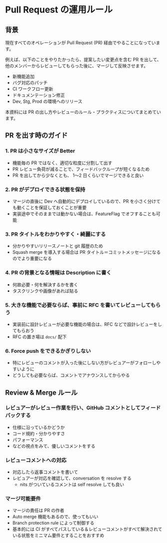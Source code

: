 # Pull Request の運用ルール

## 背景

現在すべてのオペレーションが Pull Request (PR) 経由でやることになっています。

例えば、以下のことをやりたかったら、提案したい変更点を含む PR を出して、他のメンバーからレビューしてもらった後に、マージして反映させます。

- 新機能追加
- バグ対応のパッチ
- CI ワークフロー更新
- ドキュメンテーション修正
- Dev, Stg, Prod の環境へのリリース

本資料には PR の出し方やレビューのルール・プラクティスについてまとめています。

## PR を出す時のガイド

### 1. PR は小さなサイズが Better

- 機能毎の PR ではなく、適切な粒度に分割して出す
- PR レビュー負荷が減ることで、フィードバックループが短くなるため
- PR を出してから少なくとも、 1〜2 日くらいでマージできると良い

### 2. PR がデプロイできる状態を保持

- マージの直後に Dev へ自動的にデプロイしているので、PR を小さく分けても動くことを保証しておくことが重要
- 実装途中でそのままでは動かない場合は、FeatureFlag でオフすることも可能

### 3. PR タイトルをわかりやすく・綺麗にする

- 分かりやすいリリースノートと git 履歴のため
- Squash merge を導入する場合は PR タイトル＝コミットメッセージになるのでより重要になる

### 4. PR の背景となる情報は Description に書く

- 何故必要・何を解決するかを書く
- タスクリンクや画像があれば貼る

### 5. 大きな機能で必要ならば、事前に RFC を書いてレビューしてもらう

- 実装前に設計レビューが必要な機能の場合は、RFC などで設計レビューをしてもらおう
- RFC の置き場は `docs/` 配下

### 6. Force push をできるかぎりしない

- 特にレビューのコメントが入った後にしない方がレビュアーがフォローしやすいように
- どうしても必要ならば、コメントでアナウンスしてからやる

## Review & Merge ルール

### レビュアーがレビュー作業を行い、GitHub コメントとしてフィードバックする

- 仕様に沿っているかどうか
- コード規約・分かりやすさ
- パフォーマンス
- などの視点をみて、優しいコメントをする

### レビューコメントへの対応

- 対応したら返事コメントを書いて
- レビュアーが対応を確認して、conversation を resolve する
  - nits がついているコメントは self resolve しても良い

### マージ可能要件

- マージの責任は PR の作者
- Auto merge 機能もあるので、使ってもいい
- Branch protection rule によって制御する
- 基本的には CI がすべてパスしている＆レビューコメントがすべて解決されている状態をミニマム要件とすることをおすすめ
